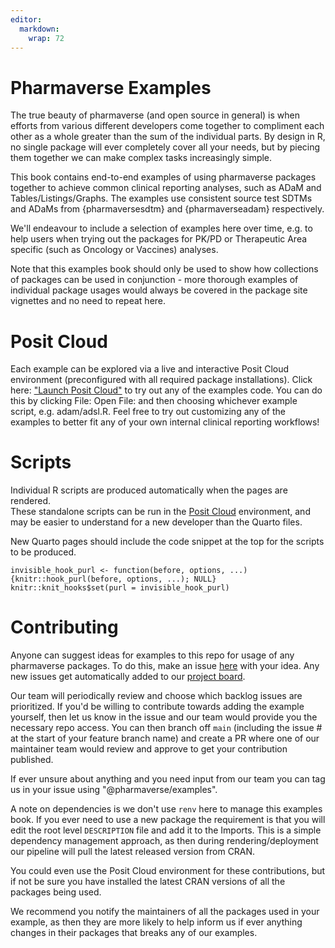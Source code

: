 ```yaml
---
editor:
  markdown:
    wrap: 72
---
```


# Pharmaverse Examples

The true beauty of pharmaverse (and open source in general) is when
efforts from various different developers come together to compliment
each other as a whole greater than the sum of the individual parts. By
design in R, no single package will ever completely cover all your
needs, but by piecing them together we can make complex tasks
increasingly simple.

This book contains end-to-end examples of using pharmaverse packages
together to achieve common clinical reporting analyses, such as ADaM and
Tables/Listings/Graphs. The examples use consistent source test SDTMs
and ADaMs from {pharmaversesdtm} and {pharmaverseadam} respectively.

We'll endeavour to include a selection of examples here over time, e.g.
to help users when trying out the packages for PK/PD or Therapeutic Area
specific (such as Oncology or Vaccines) analyses.

Note that this examples book should only be used to show how collections
of packages can be used in conjunction - more thorough examples of
individual package usages would always be covered in the package site
vignettes and no need to repeat here.

# Posit Cloud

Each example can be explored via a live and interactive Posit Cloud
environment (preconfigured with all required package installations).
Click here: ["Launch Posit Cloud"](https://posit.cloud/content/7279124)
to try out any of the examples code. You can do this by clicking File:
Open File: and then choosing whichever example script, e.g. adam/adsl.R.
Feel free to try out customizing any of the examples to better fit any
of your own internal clinical reporting workflows!

# Scripts

Individual R scripts are produced automatically when the pages are
rendered.\
These standalone scripts can be run in the [Posit
Cloud](https://posit.cloud/content/7279124) environment, and may be
easier to understand for a new developer than the Quarto files.

New Quarto pages should include the code snippet at the top for the
scripts to be produced.

```{r setup script, include=FALSE, purl=FALSE}
invisible_hook_purl <- function(before, options, ...) {knitr::hook_purl(before, options, ...); NULL}
knitr::knit_hooks$set(purl = invisible_hook_purl)
```

# Contributing

Anyone can suggest ideas for examples to this repo for usage of any
pharmaverse packages. To do this, make an issue
[here](https://github.com/pharmaverse/examples/issues) with your idea.
Any new issues get automatically added to our [project
board](https://github.com/orgs/pharmaverse/projects/24/views/1).

Our team will periodically review and choose which backlog issues are
prioritized. If you'd be willing to contribute towards adding the
example yourself, then let us know in the issue and our team would
provide you the necessary repo access. You can then branch off `main`
(including the issue \# at the start of your feature branch name) and
create a PR where one of our maintainer team would review and approve to
get your contribution published.

If ever unsure about anything and you need input from our team you can
tag us in your issue using "@pharmaverse/examples".

A note on dependencies is we don't use `renv` here to manage this
examples book. If you ever need to use a new package the requirement is
that you will edit the root level `DESCRIPTION` file and add it to the
Imports. This is a simple dependency management approach, as then during
rendering/deployment our pipeline will pull the latest released version
from CRAN.

You could even use the Posit Cloud environment for these contributions,
but if not be sure you have installed the latest CRAN versions of all
the packages being used.

We recommend you notify the maintainers of all the packages used in your
example, as then they are more likely to help inform us if ever anything
changes in their packages that breaks any of our examples.
